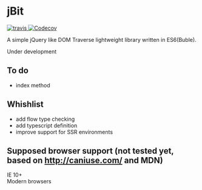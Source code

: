 # jBit

<a href="https://travis-ci.org/vfreitas-/jBit">
    <img src="https://travis-ci.org/vfreitas-/jBit.svg?branch=master" alt="travis">
</a>
<a href="https://codecov.io/gh/vfreitas-/jBit">
  <img src="https://codecov.io/gh/vfreitas-/jBit/branch/master/graph/badge.svg" alt="Codecov" />
</a>

A simple jQuery like DOM Traverse lightweight library written in ES6(Buble).

Under development

## To do
- index method

## Whishlist
- add flow type checking
- add typescript definition
- improve support for SSR environments

## Supposed browser support (not tested yet, based on http://caniuse.com/ and MDN)
IE 10+
<br/>
Modern browsers
